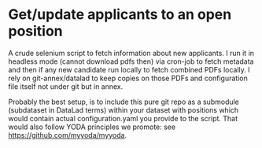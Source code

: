 # Get/update applicants to an open position

A crude selenium script to fetch information about new applicants.  I run it in
headless mode (cannot download pdfs then) via cron-job to fetch metadata
and then if any new candidate run locally to fetch combined PDFs locally.  I
rely on git-annex/datalad to keep copies on those PDFs and configuration file
itself not under git but in annex.

Probably the best setup, is to include this pure git repo as a submodule
(subdataset in DataLad terms) within your dataset with positions which would contain
actual configuration.yaml you provide to the script. That would also follow
YODA principles we promote: see https://github.com/myyoda/myyoda.
